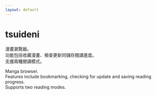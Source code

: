 ```yaml
---
layout: default
---
```


# tsuideni
<!-- 漫畫瀏覽器，就係咁多。<br />
功能包括收藏漫畫、檢查更新同儲存閱讀進度。<br />
支援兩種閱讀模式。

漫畫瀏覽器，只是如此。<br />
功能包括收藏漫畫、檢查更新和儲存閱讀進度。<br />
支援兩種閱讀模式。

Manga browser, and that is it.<br />
Features include bookmarking, checking for update and saving reading progress.<br />
Supports two reading modes. -->
漫畫瀏覽器。<br />
功能包括收藏漫畫、檢查更新同儲存閱讀進度。<br />
支援兩種閱讀模式。

Manga browser.<br />
Features include bookmarking, checking for update and saving reading progress.<br />
Supports two reading modes.